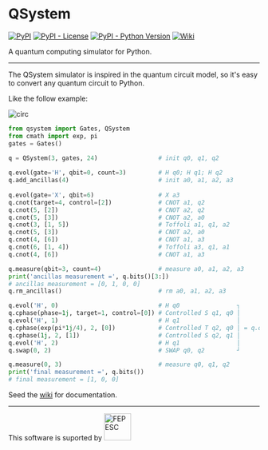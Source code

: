 # QSystem
[![PyPI](https://img.shields.io/pypi/v/qsystem.svg)](https://pypi.org/project/QSystem/)
[![PyPI - License](https://img.shields.io/pypi/l/qsystem.svg?color=brightgree)](https://gitlab.com/evandro-crr/qsystem/blob/master/LICENSE)
[![PyPI - Python Version](https://img.shields.io/pypi/pyversions/qsystem.svg?color=red)](https://www.python.org/)
[![Wiki](https://img.shields.io/badge/wiki-available-sucess.svg)](https://gitlab.com/evandro-crr/qsystem/wikis/home)

A quantum computing simulator for Python.

------------------------
The QSystem simulator is inspired in the quantum circuit model, so it's easy to
convert any quantum circuit to  Python.

Like the follow example:

![circ](https://gitlab.com/evandro-crr/qsystem/raw/1.0.0/circ.svg?inline=false)

```python
from qsystem import Gates, QSystem
from cmath import exp, pi
gates = Gates()
          
q = QSystem(3, gates, 24)                 # init q0, q1, q2

q.evol(gate='H', qbit=0, count=3)         # H q0; H q1; H q2
q.add_ancillas(4)                         # init a0, a1, a2, a3
          
q.evol(gate='X', qbit=6)                  # X a3
q.cnot(target=4, control=[2])             # CNOT a1, q2
q.cnot(5, [2])                            # CNOT a2, q2
q.cnot(5, [3])                            # CNOT a2, a0
q.cnot(3, [1, 5])                         # Toffoli a1, q1, a2
q.cnot(5, [3])                            # CNOT a2, a0
q.cnot(4, [6])                            # CNOT a1, a3
q.cnot(6, [1, 4])                         # Toffoli a3, q1, a1
q.cnot(4, [6])                            # CNOT a1, a3

q.measure(qbit=3, count=4)                # measure a0, a1, a2, a3
print('ancillas measurement =', q.bits()[3:])
# ancillas measurement = [0, 1, 0, 0]
q.rm_ancillas()                           # rm a0, a1, a2, a3

q.evol('H', 0)                            # H q0                ┐
q.cphase(phase=1j, target=1, control=[0]) # Controlled S q1, q0 │
q.evol('H', 1)                            # H q1                │
q.cphase(exp(pi*1j/4), 2, [0])            # Controlled T q2, q0 │ = q.qft(0, 3)
q.cphase(1j, 2, [1])                      # Controlled S q2, q1 │
q.evol('H', 2)                            # H q1                │
q.swap(0, 2)                              # SWAP q0, q2         ┘

q.measure(0, 3)                           # measure q0, q1, q2
print('final measurement =', q.bits())
# final measurement = [1, 0, 0]
```

Seed the [wiki](https://gitlab.com/evandro-crr/qsystem/wikis/home) for
documentation.

---------------------------
This software is suported by 
<img src="http://www.fapesc.sc.gov.br/wp-content/uploads/2014/09/logo-Fapesc-fundo-transparente.png"
alt="FEPESC" width="54">
